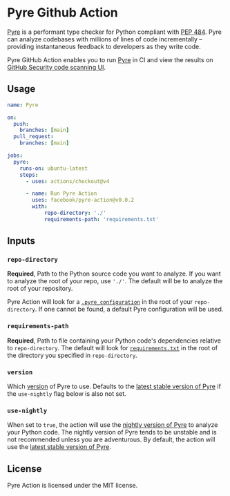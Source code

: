 # Pyre Github Action

[Pyre](https://pyre-check.org/) is a performant type checker for Python compliant with [PEP 484](https://www.python.org/dev/peps/pep-0484/). Pyre can analyze codebases with millions of lines of code incrementally – providing instantaneous feedback to developers as they write code.

Pyre GitHub Action enables you to run [Pyre](https://pyre-check.org/docs/getting-started/) in CI and view the results on [GitHub Security code scanning UI](https://docs.github.com/code-security/code-scanning/automatically-scanning-your-code-for-vulnerabilities-and-errors/managing-code-scanning-alerts-for-your-repository#viewing-the-alerts-for-a-repository).


## Usage
```yml
name: Pyre

on:
  push:
    branches: [main]
  pull_request:
    branches: [main]

jobs:
  pyre:
    runs-on: ubuntu-latest
    steps:
      - uses: actions/checkout@v4

      - name: Run Pyre Action
        uses: facebook/pyre-action@v0.0.2
        with:
            repo-directory: './'
            requirements-path: 'requirements.txt'

```

## Inputs
### `repo-directory`

**Required**, Path to the Python source code you want to analyze. If you want to analyze the root of your repo, use `'./'`. The default will be to analyze the root of your repository.

Pyre Action will look for a [`.pyre_configuration`](https://pyre-check.org/docs/configuration/#configuration-files) in the root of your `repo-directory`. If one cannot be found, a default Pyre configuration will be used.

### `requirements-path`

**Required**, Path to file containing your Python code's dependencies relative to `repo-directory`. The default will look for [`requirements.txt`](https://pip.pypa.io/en/latest/reference/requirements-file-format/) in the root of the directory you specified in `repo-directory`.

### `version`
Which [version](https://pypi.org/project/pyre-check/#history) of Pyre to use. Defaults to the [latest stable version of Pyre](https://pypi.org/project/pyre-check/) if the `use-nightly` flag below is also not set.

### `use-nightly`

When set to `true`, the action will use the [nightly version of Pyre](https://pypi.org/project/pyre-check-nightly/) to analyze your Python code. The nightly version of Pyre tends to be unstable and is not recommended unless you are adventurous. By default, the action will use the [latest stable version of Pyre](https://pypi.org/project/pyre-check/).


## License

Pyre Action is licensed under the MIT license.
